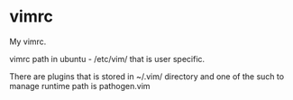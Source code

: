 # vimrc
My vimrc.

vimrc path in ubuntu - /etc/vim/
that is user specific.

There are plugins that is stored in ~/.vim/ directory
and one of the such to manage runtime path is pathogen.vim
